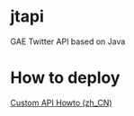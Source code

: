 jtapi
=====

GAE Twitter API based on Java

How to deploy
=====

[Custom API Howto (zh_CN)](https://github.com/mariotaku/twidere/wiki/Custom-API-Howto-%28zh_CN%29#jtapi-1)
